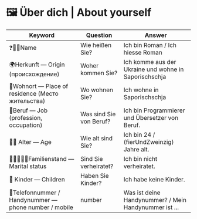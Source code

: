 # 🖼 Über dich | About yourself

| Keyword                                               | Question                | Answer                                                |
|-------------------------------------------------------|-------------------------|-------------------------------------------------------|
| ❓🧍‍♂️Name                                            | Wie heißen Sie?         | Ich bin Roman / Ich hiesse Roman                      |
| 🌍Herkunft — Origin (происхождение)                   | Woher kommen Sie?       | Ich komme aus der Ukraine und wohne in Saporischschja |
| 🏡Wohnort — Place of residence (Место жительства)     | Wo wohnen Sie?          | Ich wohne in Saporischschja                           |
| 💼Beruf — Job (profession, occupation)                | Was sind Sie von Beruf? | Ich bin Programmierer und Übersetzer von Beruf.       |
| 🗿📅 Alter — Age                                      | Wie alt sind Sie?       | Ich bin 24 / (fierUndZweinzig) Jahre alt.             |
| 👨‍👩‍👦‍👦💍Familienstand — Marital status           | Sind Sie verheiratet?   | Ich bin nicht verheiratet.                            |
| 👶 Kinder — Children                                  | Haben Sie Kinder?       | Ich habe keine Kinder.                                |
| 📱Telefonnummer / Handynummer — phone number / mobile | number                  | Was ist deine Handynummer? / Mein Handynummer ist ... |

